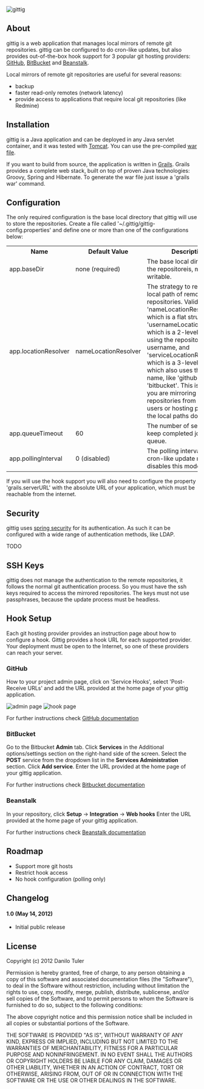 ![gittig](https://github.com/tuler/gittig/raw/master/web-app/images/gittig_small.png)

## About

gittig is a web application that manages local mirrors of remote git repositories.
gittig can be configured to do cron-like updates, but also provides out-of-the-box hook support for 3 popular git hosting providers: [GitHub](https://github.com), [BitBucket](https://bitbucket.org) and [Beanstalk](http://beanstalkapp.com).

Local mirrors of remote git repositories are useful for several reasons:

* backup
* faster read-only remotes (network latency)
* provide access to applications that require local git repositories (like Redmine)

## Installation

gittig is a Java application and can be deployed in any Java servlet container, and it was tested with [Tomcat](http://tomcat.apache.org).
You can use the pre-compiled [war file](https://github.com/downloads/tuler/gittig/gittig-1.0.war).

If you want to build from source, the application is written in [Grails](http://grails.org).
Grails provides a complete web stack, built on top of proven Java technologies: Groovy, Spring and Hibernate.
To generate the war file just issue a 'grails war' command.

## Configuration

The only required configuration is the base local directory that gittig will use to store the repositories.
Create a file called '~/.gittig/gittig-config.properties' and define one or more than one of the configurations below:

<table>
	<tr>
		<th>Name</th>
		<th>Default Value</th>
		<th>Description</th>
	</tr>
	<tr>
		<td>app.baseDir</td>
		<td>none (required)</td>
		<td>The base local directory for the repositoreis, must be writable.</td>
	</tr>
	<tr>
		<td>app.locationResolver</td>
		<td>nameLocationResolver</td>
		<td>The strategy to resolve the local path of remote repositories. Valid values are 'nameLocationResolver', which is a flat structure, 'usernameLocationResolver', which is a 2-level structure using the repository username, and 'serviceLocationResolver', which is a 3-level structure which also uses the service name, like 'github' or 'bitbucket'. This is usefull if you are mirroring repositories from multiple users or hosting provider, so the local paths don't clash.</td>
	</tr>
	<tr>
		<td>app.queueTimeout</td>
		<td>60</td>
		<td>The number of seconds to keep completed jobs in the queue.</td>
	</tr>
	<tr>
		<td>app.pollingInterval</td>
		<td>0 (disabled)</td>
		<td>The polling interval for a cron-like update mode. Zero disables this mode.</td>
	</tr>
</table>

If you will use the hook support you will also need to configure the property 'grails.serverURL' with the absolute URL of your application, which must be reachable from the internet.

## Security

gittig uses [spring security](http://grails-plugins.github.com/grails-spring-security-core/docs/manual/) for its authentication.
As such it can be configured with a wide range of authentication methods, like LDAP.

TODO

## SSH Keys

gittig does not manage the authentication to the remote repositories, it follows the normal git authentication process.
So you must have the ssh keys required to access the mirrored repositories.
The keys must not use passphrases, because the update process must be headless.

## Hook Setup

Each git hosting provider provides an instruction page about how to configure a hook. Gittig provides a hook URL for each supported provider.
Your deployment must be open to the Internet, so one of these providers can reach your server.

### GitHub

How to your project admin page, click on 'Service Hooks', select 'Post-Receive URLs' and add the URL provided at the home page of your gittig application.

![admin page](http://img.skitch.com/20100620-r8st7468q7q5waf3y85hmpwtqs.png "Admin Page")
![hook page](http://img.skitch.com/20100620-br6dw5iiyk2643fahkqbi54h36.png "Hook Page")

For further instructions check [GitHub documentation](http://help.github.com/post-receive-hooks/)

### BitBucket

Go to the Bitbucket **Admin** tab.
Click **Services** in the Additional options/settings section on the right-hand side of the screen.
Select the **POST** service from the dropdown list in the **Services Administration** section.
Click **Add service**.
Enter the URL provided at the home page of your gittig application.

For further instructions check [Bitbucket documentation](http://confluence.atlassian.com/display/BITBUCKET/Setting+Up+the+bitbucket+POST+Service)

### Beanstalk

In your repository, click **Setup** -> **Integration** -> **Web hooks**
Enter the URL provided at the home page of your gittig application.

For further instructions check [Beanstalk documentation](http://support.beanstalkapp.com/customer/portal/articles/68110-trigger-a-url-on-commit-with-web-hooks)

## Roadmap

* Support more git hosts
* Restrict hook access
* No hook configuration (polling only)

## Changelog

#### 1.0 (May 14, 2012)

* Initial public release

## License

Copyright (c) 2012 Danilo Tuler

Permission is hereby granted, free of charge, to any person obtaining
a copy of this software and associated documentation files (the
"Software"), to deal in the Software without restriction, including
without limitation the rights to use, copy, modify, merge, publish,
distribute, sublicense, and/or sell copies of the Software, and to
permit persons to whom the Software is furnished to do so, subject to
the following conditions:

The above copyright notice and this permission notice shall be
included in all copies or substantial portions of the Software.

THE SOFTWARE IS PROVIDED "AS IS", WITHOUT WARRANTY OF ANY KIND,
EXPRESS OR IMPLIED, INCLUDING BUT NOT LIMITED TO THE WARRANTIES OF
MERCHANTABILITY, FITNESS FOR A PARTICULAR PURPOSE AND
NONINFRINGEMENT. IN NO EVENT SHALL THE AUTHORS OR COPYRIGHT HOLDERS BE
LIABLE FOR ANY CLAIM, DAMAGES OR OTHER LIABILITY, WHETHER IN AN ACTION
OF CONTRACT, TORT OR OTHERWISE, ARISING FROM, OUT OF OR IN CONNECTION
WITH THE SOFTWARE OR THE USE OR OTHER DEALINGS IN THE SOFTWARE.